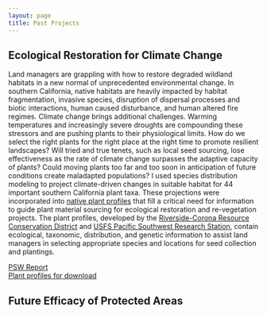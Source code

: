 ```yaml
---
layout: page
title: Past Projects
---
```


## Ecological Restoration for Climate Change
Land managers are grappling with how to restore degraded wildland habitats in a new normal of unprecedented environmental change. In southern California, native habitats are heavily impacted by habitat fragmentation, invasive species, disruption of dispersal processes and biotic interactions, human caused disturbance, and human altered fire regimes. Climate change brings additional challenges. Warming temperatures and increasingly severe droughts are compounding these stressors and are pushing plants to their physiological limits. How do we select the right plants for the right place at the right time to promote resilient landscapes?  Will tried and true tenets, such as local seed sourcing, lose effectiveness as the rate of climate change surpasses the adaptive capacity of plants? Could moving plants too far and too soon in anticipation of future conditions create maladapted populations? I used species distribution modeling to project climate-driven changes in suitable habitat for 44 important southern California plant taxa. These projections were incorporated into [native plant profiles](https://www.rcrcd.org/native-plant-materials-program) that fill a critical need for information to guide plant material sourcing for ecological restoration and re-vegetation projects. The plant profiles, developed by the [Riverside-Corona Resource Conservation District](https://www.rcrcd.org/) and [USFS Pacific Southwest Research Station](https://www.fs.fed.us/psw/), contain ecological, taxonomic, distribution, and genetic information to assist land managers in selecting appropriate species and locations for seed collection and plantings. 

[PSW Report](https://www.fs.usda.gov/treesearch/pubs/56660)
<br />
[Plant profiles for download](https://rcrcd.specialdistrict.org/plant-profiles)

## Future Efficacy of Protected Areas



